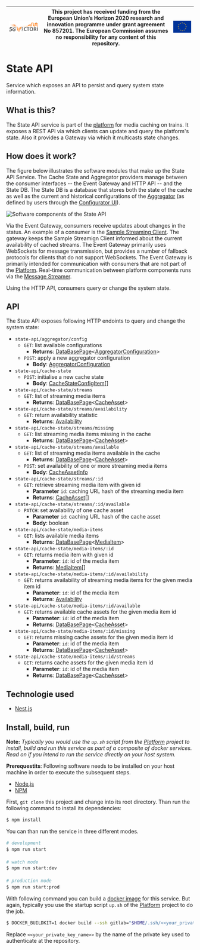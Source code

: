 | [![5G-VICTORI logo](doc/images/5g-victori-logo.png)](https://www.5g-victori-project.eu/) | This project has received funding from the European Union’s Horizon 2020 research and innovation programme under grant agreement No 857201. The European Commission assumes no responsibility for any content of this repository. | [![Acknowledgement: This project has received funding from the European Union’s Horizon 2020 research and innovation programme under grant agreement No 857201.](doc/images/eu-flag.jpg)](https://ec.europa.eu/programmes/horizon2020/en) |
| ---------------------------------------------------------------------------------------- | ------------------------------------------------------------------------------------------------------------------------------------------- | ----------------------------------------------------------------------------------------------------------------------------------------------------------------------------------------------------------------------------------------- |


# State API

Service which exposes an API to persist and query system state information.

## What is this?

The State API service is part of the [platform](../../../5gv-platform) for media caching on trains. It exposes a REST API via which clients can update and query the platform's state. Also it provides a Gateway via which it multicasts state changes.

## How does it work?

The figure below illustrates the software modules that make up the State API Service. The Cache State and Aggregator providers manage between the consumer interfaces -- the Event Gateway and HTTP API -- and the State DB. The State DB is a database that stores both the state of the cache as well as the current and historical configurations of the [Aggregator](../../../5gv-aggregator) (as defined by users through the [Configurator UI](../../../5gv-configurator-ui)).

![Software components of the State API](https://docs.google.com/drawings/d/1M-Ez2_OM4T_-UdAkPOBMtrU7AQ36TNI6beFeitVgCtw/export/svg)

Via the Event Gateway, consumers receive updates about changes in the status. An example of a consumer is the [Sample Streaming Client](../../../5gv-sample-streaming-client). The gateway keeps the Sample Streamign Client informed about the current availability of cached streams. The Event Gateway primarily uses WebSockets for message transmission, but provides a number of fallback protocols for clients that do not support WebSockets. The Event Gateway is primarily intended for communication with consumers that are not part of the [Platform](../../../5gv-platform). Real-time communication between platform components runs via the [Message Streamer](../../../5gv-message-broker).

Using the HTTP API, consumers query or change the system state.

## API

The State API exposes following HTTP endoints to query and change the system state:

- `state-api/aggregator/config`
  - `GET`: list available configurations
    - **Returns**: [DataBasePage](../../../5gv-dto/blob/master/src/state-api/impl/data-base-page.dto.ts)<[AggregatorConfiguration](../../../5gv-dto/blob/master/src/aggregator/impl/config.dto.ts)>
  - `POST`: apply a new aggregator configuration
    - **Body**: [AggregatorConfiguration](../../../5gv-dto/blob/master/src/aggregator/impl/config.dto.ts)
- `state-api/cache-state`
  - `POST`: initialise a new cache state
    - **Body**: [CacheStateConfigItem](../../../5gv-dto/blob/master/src/state-api/impl/cache-state-config-item.dto.ts)[]
- `state-api/cache-state/streams`
  - `GET`: list of streaming media items
    - **Returns**: [DataBasePage](../../../5gv-dto/blob/master/src/state-api/impl/data-base-page.dto.ts)<[CacheAsset](../../../5gv-dto/blob/master/src/state-api/impl/cache-asset.dto.ts)>
- `state-api/cache-state/streams/availability`
  - `GET`: return availability statistic
    - **Returns**: [Availability](../../../5gv-state-api/blob/master/src/cache-state/dto/availability.dto.ts)
- `state-api/cache-state/streams/missing`
  - `GET`: list streaming media items missing in the cache
    - **Returns**: [DataBasePage](../../../5gv-dto/blob/master/src/state-api/impl/data-base-page.dto.ts)<[CacheAsset](../../../5gv-dto/blob/master/src/state-api/impl/cache-asset.dto.ts)>
- `state-api/cache-state/streams/available`
  - `GET`: list of streaming media items available in the cache
    - **Returns**: [DataBasePage](../../../5gv-dto/blob/master/src/state-api/impl/data-base-page.dto.ts)<[CacheAsset](../../../5gv-dto/blob/master/src/state-api/impl/cache-asset.dto.ts)>
  - `POST`: set availability of one or more streaming media items
    - **Body**: [CacheAssetInfo](../../../5gv-dto/blob/master/src/state-api/impl/stream-info.dto.ts)
- `state-api/cache-state/streams/:id`
  - `GET`: retrieve streaming media item with given id
    - **Parameter** `id`: caching URL hash of the streaming media item
    - **Returns**: [CacheAsset](../../../5gv-dto/blob/master/src/state-api/impl/cache-asset.dto.ts)[]
- `state-api/cache-state/streams/:id/available`
  - `PATCH`: set availability of one cache asset
    - **Parameter** `id`: caching URL hash of the cache asset
    - **Body**: boolean
- `state-api/cache-state/media-items`
  - `GET`: lists available media items
    - **Returns**: [DataBasePage](../../../5gv-dto/blob/master/src/state-api/impl/data-base-page.dto.ts)<[MediaItem](../../../5gv-dto/blob/master/src/state-api/impl/media-item.dto.ts)>
- `state-api/cache-state/media-items/:id`
  - `GET`: returns media item with given id
    - **Parameter**: `id`: id of the media item
    - **Returns**: [MediaItem](../../../5gv-dto/blob/master/src/state-api/impl/media-item.dto.ts)[]
- `state-api/cache-state/media-items/:id/availability`
  - `GET`: returns availability of streaming media items for the given media item id
    - **Parameter**: `id`: id of the media item
    - **Returns**: [Availability](../../../5gv-dto/blob/master/src/state-api/impl/availability.dto.ts)
- `state-api/cache-state/media-items/:id/available`
  - `GET`: returns available cache assets for the given media item id
    - **Parameter**: `id`: id of the media item
    - **Returns**: [DataBasePage](../../../5gv-dto/blob/master/src/state-api/impl/data-base-page.dto.ts)<[CacheAsset](../../../5gv-dto/blob/master/src/state-api/impl/cache-asset.dto.ts)>
- `state-api/cache-state/media-items/:id/missing`
  - `GET`: returns missing cache assets for the given media item id
    - **Parameter**: `id`: id of the media item
    - **Returns**: [DataBasePage](../../../5gv-dto/blob/master/src/state-api/impl/data-base-page.dto.ts)<[CacheAsset](../../../5gv-dto/blob/master/src/state-api/impl/cache-asset.dto.ts)>
- `state-api/cache-state/media-items/:id/streams`
  - `GET`: returns cache assets for the given media item id
    - **Parameter**: `id`: id of the media item
    - **Returns**: [DataBasePage](../../../5gv-dto/blob/master/src/state-api/impl/data-base-page.dto.ts)<[CacheAsset](../../../5gv-dto/blob/master/src/state-api/impl/cache-asset.dto.ts)>

## Technologie used

- [Nest.js](https://nestjs.com/)

## Install, build, run

**Note:** _Typically you would use the `up.sh` script from the [Platform](../../../5gv-platform) project to install, build and run this service as part of a composite of docker services. Read on if you intend to run the service directly on your host system._

**Prerequestits**: Following software needs to be installed on your host machine in order to execute the subsequent steps.

- [Node.js](https://nodejs.org/en/)
- [NPM](https://www.npmjs.com/)

First, `git clone` this project and change into its root directory. Than run the following command to install its dependencies:

```bash
$ npm install
```

You can than run the service in three different modes.

```bash
# development
$ npm run start

# watch mode
$ npm run start:dev

# production mode
$ npm run start:prod
```

With following command you can build a [docker image](https://www.docker.com) for this service. But again, typically you use the startup script `up.sh` of the [Platform](../../../5gv-platform) project to do the job.

```bash
$ DOCKER_BUILDKIT=1 docker build --ssh gitlab="$HOME/.ssh/<<your_private_key_name>>" -t state-api .
```

Replace `<<your_private_key_name>>` by the name of the private key used to authenticate at the repository.
